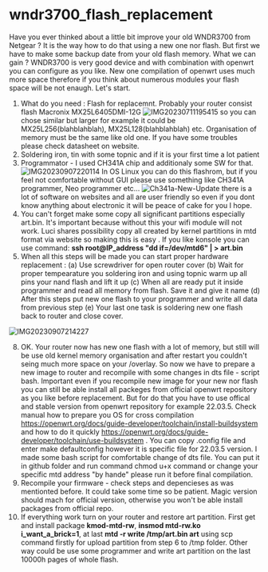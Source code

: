 # wndr3700_flash_replacement
Have you ever thinked about a little bit improve your old WNDR3700 from Netgear ? 
It is the way how to do that using a new one nor flash. But first we have to make some backup date from your old flash memory. What we can gain ? WNDR3700 is very good device and with combination with openwrt you can configure as you like. New one compilation of openwrt uses much more space therefore if you think about numerous modules your flash space will be not enaugh. Let's start.
1. What do you need :
Flash for replacemnt. Probably your router consist flash Macronix MX25L6405DMI-12G
![IMG20230711195415](https://github.com/jagmic/wndr3700_flash_replacement/assets/127594403/23188cb8-88ac-42ad-aefa-a22cfdd16cc8)
so you can chose similar but larger for example it could be MX25L256(blahblahblah), MX25L128(blahblahblah) etc. Organisation of memory must be the same like old one. If you have some troubles please check datasheet on website.
3.  Soldering iron, tin with some topnic and if it is your first time a lot patient
4. Programmator - I used CH341A chip and additionaly some SW for that. 
![IMG20230907220114](https://github.com/jagmic/wndr3700_flash_replacement/assets/127594403/96a3cb31-d826-4c90-8e78-ab40c1d3f152)
In OS Linux you can do this flashrom, but if you feel not comfortable without GUI please use something like CH341A programmer, Neo programmer etc... 
![Ch341a-New-Update](https://github.com/jagmic/wndr3700_flash_replacement/assets/127594403/917b75cc-2b0b-46f2-9fc0-847a103fa943)  there is a lot of software on websites and all are user friendly so even if you dont know anything about electronic it will be peace of cake for you I hope.
5. You can't forget make some copy all significant partitions especially art.bin. It's important because without this your wifi module will not work. Luci shares possibility copy all created by kernel partitions in mtd format via website so making this is easy . If you like konsole you can use command:
**ssh root@IP_address "dd if=/dev/mtd6" | > art.bin**
6. When all this steps will be made you can start proper hardware replacement : 
(a) Use screwdriver for open router cover
(b) Wait for proper tempearature you soldering iron and using topnic warm up all pins your nand flash and lift it up
(c) When all are ready put it inside programmer and read all memory from flash. Save it and give it name
(d) After this steps put new one flash to your programmer and write all data from previous step
(e) Your last one task is soldering new one flash back to router and close cover.

![IMG20230907214227](https://github.com/jagmic/wndr3700_flash_replacement/assets/127594403/bce852dd-84a3-497c-a14d-7792cb14d9d3)

8. OK. Your router now has new one flash with a lot of memory, but still will be use old kernel memory organisation and after restart you couldn't seing much more space on your /overlay. So now we have to prepare a new image to router and recompile with some changes in dts file - script bash. 
Important even if you recompile new image for your new nor flash you can still be able install all packeges from official openwrt repository as you like before replacement. But for do that you have to use offical and stable version from openwrt repository for example 22.03.5. Check manual how to prepare you OS for cross compilation https://openwrt.org/docs/guide-developer/toolchain/install-buildsystem and how to do it quickly https://openwrt.org/docs/guide-developer/toolchain/use-buildsystem . You can copy .config file and enter make defaultconfig however it is specific file for 22.03.5 version. I made some bash script for comfortable change of dts file. You can put it in github folder and run command chmod u+x command or change your specific mtd address "by hande" please run it before final compilation.
9. Recompile your firmware - check steps and depencieses as was mentionted before. It could take some time so be patient. Magic version should mach for official version, otherwise you won't be able install packages from official repo.
10. If everything work turn on your router and restore art partition. First get and install package **kmod-mtd-rw**, **insmod mtd-rw.ko i_want_a_brick=1**, at last **mtd -r write /tmp/art.bin art** using scp command firstly for upload partition from step 6 to /tmp folder. Other way could be use some programmer and write art partition on the last 10000h pages of whole flash.
